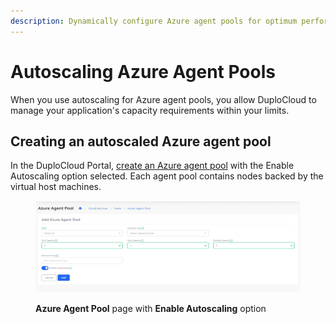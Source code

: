 ```yaml
---
description: Dynamically configure Azure agent pools for optimum performance
---
```


# Autoscaling Azure Agent Pools

When you use autoscaling for Azure agent pools, you allow DuploCloud to manage your application's capacity requirements within your limits.&#x20;

## Creating an autoscaled Azure agent pool

In the DuploCloud Portal, [create an Azure agent pool](../../../azure-services/agent-pool/) with the Enable Autoscaling option selected. Each agent pool contains nodes backed by the virtual host machines.

<figure><img src="../../../../.gitbook/assets/agentpool.png" alt=""><figcaption><p><strong>Azure Agent Pool</strong> page with <strong>Enable Autoscaling</strong> option</p></figcaption></figure>

